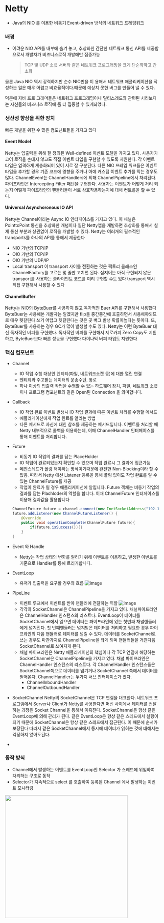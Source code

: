 # Netty
* Java의 NIO 를 이용한 비동기 Event-driven 방식의 네트워크 프레임워크
### 배경
* 어려운 NIO API를 내부에 숨겨 놓고, 추상화한 간단한 네트워크 통신 API를 제공함으로서 개발자가 비즈니스로직 개발에만 집중가능
  > TCP 및 UDP 소켓 서버와 같은 네트워크 프로그래밍을 크게 단순화하고 간소화

물론 Java NIO 역시 강력하지만 순수 NIO만을 이 용해서 네트워크 애플리케이션을 작성하는 일은 매우 어렵고 비효율적이다.때문에 예상치 못한 버그를 만들어 낼 수 있다.

덕분에 자바 프로 그래머들은 네트워크 프로그래밍이나 멀티스레드와 관련된 처리보다는 자신들의 비즈니스 로직에 좀 더 집중할 수 있게되었다.

### 생산성 향상을 위한 장치
빠른 개발을 위한 수 많은 컴포넌트들을 가지고 있다
#### Event Model
Netty는 입출력을 위해 잘 정의된 Well-defined 이벤트 모델을 가지고 있다. 사용자가 코어 로직을 손대지 않고도 직접 이벤트 타입을 구현할 수 있도록 지원한다.
각 이벤트 타입은 엄격하게 계층화되어 있어 서로 잘 구분된다. 다른 NIO 프레임 워크들은 이벤트 타입을 추가할 경우 기존 코드에 영향을 주거나 아예 커스텀 이벤트 추가를 막는 경우도 많다.
ChannelEvent는 ChannelHandlers에 의해 ChannelPipeline에서 처리된다. 파이프라인은 Intercepting Filter 패턴을 구현한다.
사용자는 이벤트가 어떻게 처리 되는지 어떻게 파이프라인의 핸들러들이 서로 상호작용하는지에 대해 컨트롤을 할 수 있다.

#### Universal Asynchoronous IO API
Netty는 Channel이라는 Async IO 인터페이스를 가지고 있다. 이 채널은 PointtoPoint 통신을 추상화한 개념이다
일단 Netty앱을 개발하면 추상화를 통해서 실제 통신 부분과 상관없이 로직을 개발할 수 있다. Netty는 여러개의 필수적인 transports를 하나의 API를 통해서 제공한다
* NIO 기반의 TCP/IP
* OIO 기반의 TCP/IP
* OIO 기반의 UDP/IP
* Local transport
이 transport 사이를 전환하는 것은 팩토리 클래스인 ChannelFactory를 고르는 몇 줄만 고치면 된다.
심지어는 아직 구현되지 않은 transport를 사용하는 클라이언트 코드를 미리 구현할 수도 있다 transport 역시 직접 구현해서 사용할 수 있다

#### ChannelBuffer
Netty는 NIO의 ByteBuer를 사용하지 않고 독자적인 Buer API를 구현해서 사용했다 ByteBuer는 사용해본 개발자는 알겠지만 flip을 중간중간에 호출하면서 사용해야되므로 매우 헷갈린다
쓰기 어렵고 헷갈린다는 것은 곳 버그 발생 확률이높다는 뜻이다.
또, ByteBuer를 사용하는 경우 GC가 많이 발생할 수도 있다. Netty는 이런 ByteBuer 대신 독자적인 버퍼를 구현했다.
독자적인 버퍼를 구현해서 제로카피 Zero Copy도 지원하고, ByteBuer보다 빠른 성능을 구현했다 다이나믹 버퍼 타입도 지원한다

### 핵심 컴포넌트
* Channel
    * IO 작업 수행 대상인 엔티티(파일, 네트워크소켓 등)에 대한 열린 연결
    * 엔티티와 주고받는 데이터의 운송수단, 통로
    * 하나 이상의 입출력 작업을 수행할 수 있는 하드웨어 장치, 파일, 네트워크 소켓이나 프로그램 컴포넌트와 같은 Open된 Connection 을 의미합니다.
* Callback
    * IO 작업 완료 이벤트 발생시 IO 작업 결과에 따른 이벤트 처리를 수행할 메서드
    * 애플리케이션에게 작업 완료를 알리는 방법
    * 다른 메서드로 자신에 대한 참조를 제공하는 메서드입니다. 이벤트를 처리할 때 Netty 내부적으로 콜백을 이용하는데, 이때 ChannelHandler 인터페이스를 통해 이벤트를 처리합니다.
* Future
    * 비동기 IO 작업의 결과를 담는 PlaceHolder
    * IO 작업이 완료되었는지 확인할 수 있으며 작업 완료시 그 결과에 접근가능
    * 메인스레드가 폴링 해야하는 방식이기때문에 완전한 Non-Blocking이라 할 수 없음. 따라서 Netty 에선 Listener 등록을 통해 폴링 없이도 작업 완료를 알 수 있는 ChannelFuture를 제공
    * 작업이 완료가 될 경우 애플리케이션에 알립니다. Future 객체는 비동기 작업의 결과를 담는 Plachloder의 역할을 합니다. 이때 ChannelFuture 인터페이스를 이용해 결과값을 활용합니다

    ```java
    ChannelFuture future = channel.connect(new InetSocketAddress("192.168.0.1", 25));
    future.addListener(new ChannelFutureListener() {
        @Override
        public void operationComplete(ChannelFuture future){
            if(future.isSuccess()){}
        }
    }
    ```
* Event 와 Handle
  * Netty는 작업 상태의 변화를 알리기 위해 이벤트를 이용하고, 발생한 이벤트를 기준으로 Handler를 통해 트리거합니다.
* EventLoop
  * 유저가 입출력을 요구할 경우의 흐름
    ![image](https://user-images.githubusercontent.com/48702893/162732665-88304d3b-9fe5-4015-a709-aeb867a65b1d.png)
* PipeLine
  * 이벤트 루프에서 이벤트를 받아 핸들러에 전달하는 역할
    ![image](https://user-images.githubusercontent.com/48702893/162732726-0bcda52f-0115-4573-98b6-194cf027a397.png)
  * 각각의 SocketChannel은 ChannelPipeline을 가지고 있다. 채널파이프라인은 ChannelHandler 인스턴스의 리스트다.
    EventLoop이 데이터를 SocketChannel에서 읽으면 데이터는 파이프라인에 있는 첫번째 채널핸들러에게 넘겨진다. 첫 번째핸들러는 넘겨받은 데이터를 처리하고 필요한 경우 파이프라인의 다음 핸들러로 데이터를 넘길 수 있다.
    데이터를 SocketChannel로 쓰는 경우도 마찬가지로 ChannelPipeline을 타게 되며 핸들러들을 거친다음 SocketChannel로 쓰여지게 된다.
  * 채널 파이프라인은 Netty 애플리케이션의 핵심이다 각 TCP 연결에 해당하는 SocketChannel은 ChannelPipeline을 가지고 있다.
    채널 파이프라인은 ChannelHandler 인스턴스의 리스트다. 각 ChannelHandler 인스턴스들은 SocketChannel쪽으로 데이터를 넘기거나 SocketChannel 쪽에서 데이터를 얻어온다.
    ChannelHandler는 두가지 서브 인터페이스가 있다.
      * ChannelInboundHandler
      * ChannelOutboundHandler
* SocketChannel
Netty의 SocketChannel은 TCP 연결을 대표한다. 네트워크 프로그램에서 Server나 Client가 Netty를 사용한다면 머신 사이에서 데이터를 전달하는 과정은 Socket Channel을 통해서 이뤄진다.
SocketChannel은 항상 같은 EventLoop에 의해 관리가 된다. 같은 EventLoop은 항상 같은 스레드에서 실행이 되기 때문에 SocketChannel은 항상 같은 스레드에서 접근된다.
이 때문에 순서가 보장된다 따라서 같은 SocketChannel에서 동시에 데이터가 읽히는 것에 대해서는 걱정하지 않아도된다.
* 



### 동작 방식
* Channel에서 발생하는 이벤트를 EventLoop인 Selector 가 스레드에 위임하여 처리하는 구조로 동작
* Selector가 지속적으로 select 를 호출하여 등록된 Channel 에서 발생하는 이벤트 모니터링

<img src="https://user-images.githubusercontent.com/48702893/131709571-af197f5c-b8b5-405c-bf75-7d4f78d63ab6.png" width="400" height="400" align="center">
